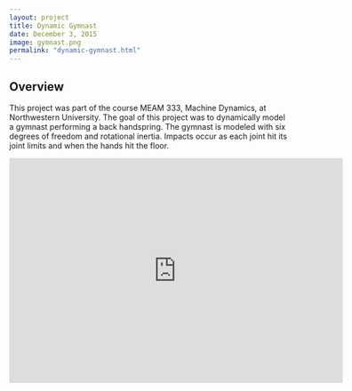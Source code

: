 ```yaml
---
layout: project
title: Dynamic Gymnast
date: December 3, 2015
image: gymnast.png
permalink: "dynamic-gymnast.html"
---
```


## Overview
This project was part of the course MEAM 333, Machine Dynamics, at Northwestern University. The goal of this project was to dynamically model a gymnast performing a back handspring. The gymnast is modeled with six degrees of freedom and rotational inertia. Impacts occur as each joint hit its joint limits and when the hands hit the floor.


<p align="center">
<iframe width="600" height="405" src="https://www.youtube.com/embed/TF29Ih6mwZ8" frameborder="0" allowfullscreen></iframe>
</p>


